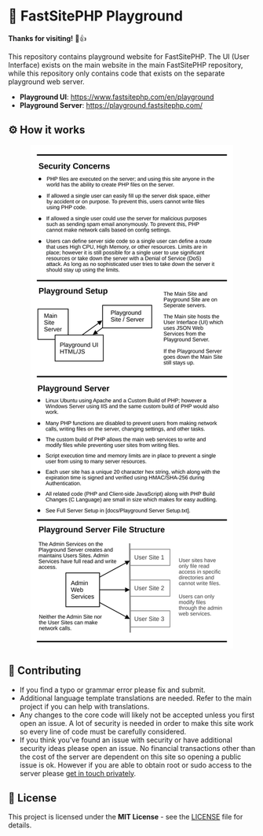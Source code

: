 # 🌟 FastSitePHP Playground

**Thanks for visiting!** 🌠👍

This repository contains playground website for FastSitePHP. The UI (User Interface) exists on the main website in the main FastSitePHP repository, while this repository only contains code that exists on the separate playground web server.

* __Playground UI__: <a href="https://www.fastsitephp.com/en/playground" target="_blank">https://www.fastsitephp.com/en/playground</a>
* __Playground Server__: <a href="https://playground.fastsitephp.com/" target="_blank">https://playground.fastsitephp.com/</a>

## ⚙️ How it works

<p align="center">
    <img src="https://github.com/fastsitephp/static-files/blob/master/img/playground/How-it-Works.svg" alt="Playground - How it works">
</p>

## 🤝 Contributing

* If you find a typo or grammar error please fix and submit.
* Additional language template translations are needed. Refer to the main project if you can help with translations.
* Any changes to the core code will likely not be accepted unless you first open an issue. A lot of security is needed in order to make this site work so every line of code must be carefully considered.
* If you think you’ve found an issue with security or have additional security ideas please open an issue. No financial transactions other than the cost of the server are dependent on this site so opening a public issue is ok. However if you are able to obtain root or sudo access to the server please [get in touch privately](https://www.fastsitephp.com/en/security-issue).

## :memo: License

This project is licensed under the **MIT License** - see the [LICENSE](LICENSE) file for details.
